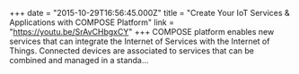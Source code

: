 +++
date = "2015-10-29T16:56:45.000Z"
title = "Create Your IoT Services & Applications with COMPOSE Platform"
link = "https://youtu.be/SrAvCHbgxCY"
+++
COMPOSE platform enables new services that can integrate the Internet of Services with the Internet of Things. Connected devices are associated to services that can be combined and managed in a standa…